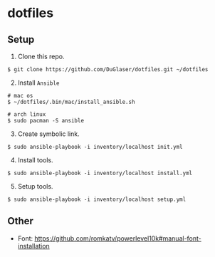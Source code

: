 # dotfiles

## Setup

1. Clone this repo.
```
$ git clone https://github.com/DuGlaser/dotfiles.git ~/dotfiles
```

2. Install `Ansible`
```
# mac os
$ ~/dotfiles/.bin/mac/install_ansible.sh

# arch linux
$ sudo pacman -S ansible
```

3. Create symbolic link.
```
$ sudo ansible-playbook -i inventory/localhost init.yml
```

4. Install tools.
```
$ sudo ansible-playbook -i inventory/localhost install.yml
```

5. Setup tools.
```
$ sudo ansible-playbook -i inventory/localhost setup.yml
```

## Other

- Font: https://github.com/romkatv/powerlevel10k#manual-font-installation
